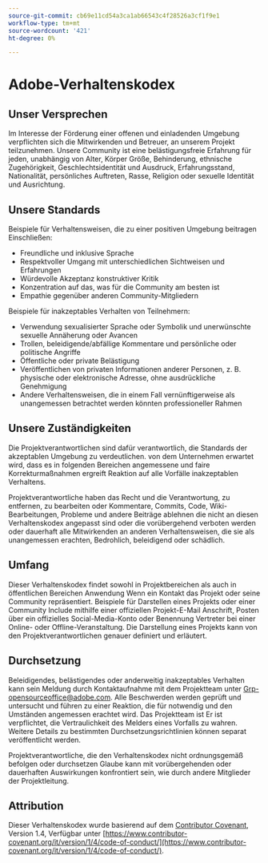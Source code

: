 ```yaml
---
source-git-commit: cb69e11cd54a3ca1ab66543c4f28526a3cf1f9e1
workflow-type: tm+mt
source-wordcount: '421'
ht-degree: 0%

---
```

# Adobe-Verhaltenskodex

## Unser Versprechen

Im Interesse der Förderung einer offenen und einladenden Umgebung verpflichten sich die Mitwirkenden und Betreuer, an unserem Projekt teilzunehmen.
Unsere Community ist eine belästigungsfreie Erfahrung für jeden, unabhängig von Alter, Körper
Größe, Behinderung, ethnische Zugehörigkeit, Geschlechtsidentität und Ausdruck, Erfahrungsstand,
Nationalität, persönliches Auftreten, Rasse, Religion oder sexuelle Identität und
Ausrichtung.

## Unsere Standards

Beispiele für Verhaltensweisen, die zu einer positiven Umgebung beitragen
Einschließen:

* Freundliche und inklusive Sprache
* Respektvoller Umgang mit unterschiedlichen Sichtweisen und Erfahrungen
* Würdevolle Akzeptanz konstruktiver Kritik
* Konzentration auf das, was für die Community am besten ist
* Empathie gegenüber anderen Community-Mitgliedern

Beispiele für inakzeptables Verhalten von Teilnehmern:

* Verwendung sexualisierter Sprache oder Symbolik und unerwünschte sexuelle Annäherung oder Avancen
* Trollen, beleidigende/abfällige Kommentare und persönliche oder politische Angriffe
* Öffentliche oder private Belästigung
* Veröffentlichen von privaten Informationen anderer Personen, z. B. physische oder elektronische
Adresse, ohne ausdrückliche Genehmigung
* Andere Verhaltensweisen, die in einem Fall vernünftigerweise als unangemessen betrachtet werden könnten
professioneller Rahmen

## Unsere Zuständigkeiten

Die Projektverantwortlichen sind dafür verantwortlich, die Standards der akzeptablen Umgebung zu verdeutlichen.
von dem Unternehmen erwartet wird, dass es in folgenden Bereichen angemessene und faire Korrekturmaßnahmen ergreift
Reaktion auf alle Vorfälle inakzeptablen Verhaltens.

Projektverantwortliche haben das Recht und die Verantwortung, zu entfernen, zu bearbeiten oder
Kommentare, Commits, Code, Wiki-Bearbeitungen, Probleme und andere Beiträge ablehnen
die nicht an diesen Verhaltenskodex angepasst sind oder die vorübergehend verboten werden oder
dauerhaft alle Mitwirkenden an anderen Verhaltensweisen, die sie als unangemessen erachten,
Bedrohlich, beleidigend oder schädlich.

## Umfang

Dieser Verhaltenskodex findet sowohl in Projektbereichen als auch in öffentlichen Bereichen Anwendung
Wenn ein Kontakt das Projekt oder seine Community repräsentiert. Beispiele für
Darstellen eines Projekts oder einer Community Include mithilfe einer offiziellen Projekt-E-Mail
Anschrift, Posten über ein offizielles Social-Media-Konto oder Benennung
Vertreter bei einer Online- oder Offline-Veranstaltung. Die Darstellung eines Projekts kann
von den Projektverantwortlichen genauer definiert und erläutert.

## Durchsetzung

Beleidigendes, belästigendes oder anderweitig inakzeptables Verhalten kann sein
Meldung durch Kontaktaufnahme mit dem Projektteam unter Grp-opensourceoffice@adobe.com. Alle
Beschwerden werden geprüft und untersucht und führen zu einer Reaktion, die
für notwendig und den Umständen angemessen erachtet wird. Das Projektteam ist
Er ist verpflichtet, die Vertraulichkeit des Melders eines Vorfalls zu wahren.
Weitere Details zu bestimmten Durchsetzungsrichtlinien können separat veröffentlicht werden.

Projektverantwortliche, die den Verhaltenskodex nicht ordnungsgemäß befolgen oder durchsetzen
Glaube kann mit vorübergehenden oder dauerhaften Auswirkungen konfrontiert sein, wie durch andere
Mitglieder der Projektleitung.

## Attribution

Dieser Verhaltenskodex wurde basierend auf dem [Contributor Covenant](https://www.contributor-covenant.org/), Version 1.4,
Verfügbar unter [https://www.contributor-covenant.org/it/version/1/4/code-of-conduct/](https://www.contributor-covenant.org/it/version/1/4/code-of-conduct/).
